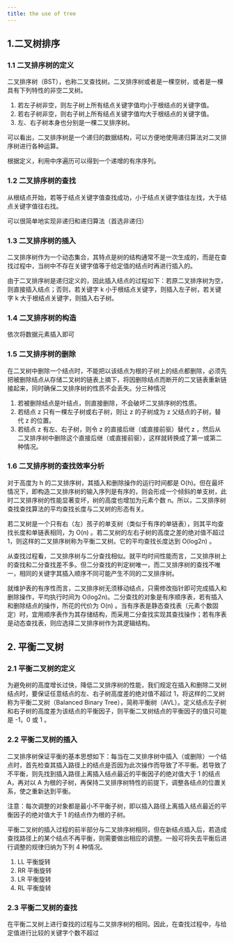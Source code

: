 ```yaml
---
title: the use of tree
---
```


## 1.二叉树排序

### 1.1 二叉排序树的定义

二叉排序树（BST），也称二叉查找树。二叉排序树或者是一棵空树，或者是一棵具有下列特性的非空二叉树。

1. 若左子树非空，则左子树上所有结点关键字值均小于根结点的关键字值。
2. 若右子树非空，则右子树上所有结点关键字值均大于根结点的关键字值。
3. 左、右子树本身也分别是一棵二叉排序树。

可以看出，二叉排序树是一个递归的数据结构，可以方便地使用递归算法对二叉排序树进行各种运算。

根据定义，利用中序遍历可以得到一个递增的有序序列。

### 1.2 二叉排序树的查找

从根结点开始，若等于结点关键字值查找成功，小于结点关键字值往左找，大于结点关键字值往右找。

可以很简单地实现非递归和递归算法（首选非递归）

### 1.3 二叉排序树的插入

二叉排序树作为一个动态集合，其特点是树的结构通常不是一次生成的，而是在查找过程中，当树中不存在关键字值等于给定值的结点时再进行插入的。

由于二叉排序树是递归定义的，因此插入结点的过程如下：若原二叉排序树为空，则直接插入结点；否则，若关键字 k 小于根结点关键字，则插入左子树，若关键字 k 大于根结点关键字，则插入右子树。

### 1.4 二叉排序树的构造

依次将数据元素插入即可

### 1.5 二叉排序树的删除

在二叉树中删除一个结点时，不能把以该结点为根的子树上的结点都删除，必须先把被删除结点从存储二叉树的链表上摘下，将因删除结点而断开的二叉链表重新链接起来，同时确保二叉排序树的性质不会丢失。分三种情况

1. 若被删除结点是叶结点，则直接删除，不会破坏二叉排序树的性质。
2. 若结点 z 只有一棵左子树或右子树，则让 z 的子树成为 z 父结点的子树，替代 z 的位置。
3. 若结点 z 有左、右子树，则令 z 的直接后继（或直接前驱）替代 z ，然后从二叉排序树中删除这个直接后继（或直接前驱），这样就转换成了第一或第二种情况。

### 1.6 二叉排序树的查找效率分析

对于高度为 h 的二叉排序树，其插入和删除操作的运行时间都是 O(h)。但在最坏情况下，即构造二叉排序树的输入序列是有序的，则会形成一个倾斜的单支树，此时二叉排序树的性能显著变坏，树的高度也增加为元素个数 n。所以，二叉排序树查找查找算法的平均查找长度与二叉树的形态有关。

若二叉树是一个只有右（左）孩子的单支树（类似于有序的单链表），则其平均查找长度和单链表相同，为 O(n) 。若二叉树的左右子树的高度之差的绝对值不超过 1，则这样的二叉排序树称为平衡二叉树。它的平均查找长度达到 O(log2n) 。

从查找过程看，二叉排序树与二分查找相似。就平均时间性能而言，二叉排序树上的查找和二分查找差不多。但二分查找的判定树唯一，而二叉排序树的查找不唯一，相同的关键字其插入顺序不同可能产生不同的二叉排序树。

就维护表的有序性而言，二叉排序树无须移动结点，只需修改指针即可完成插入和删除操作，平均执行时间为 O(log2n)。二分查找的对象是有序顺序表，若有插入和删除结点的操作，所花的代价为 O(n) 。当有序表是静态查找表（元素个数固定）时，宜用顺序表作为其存储结构，而采用二分查找实现其查找操作；若有序表是动态查找表，则应选择二叉排序树作为其逻辑结构。

## 2. 平衡二叉树

### 2.1 平衡二叉树的定义

为避免树的高度增长过快，降低二叉排序树的性能，我们规定在插入和删除二叉树结点时，要保证任意结点的左、右子树高度差的绝对值不超过 1，将这样的二叉树称为平衡二叉树（Balanced Binary Tree），简称平衡树（AVL）。定义结点左子树和右子树的高度差为该结点的平衡因子，则平衡二叉树结点的平衡因子的值只可能是 -1，0 或 1 。

### 2.2 平衡二叉树的插入

二叉排序树保证平衡的基本思想如下：每当在二叉排序树中插入（或删除）一个结点时，首先检查其插入路径上的结点是否因为此次操作而导致了不平衡。若导致了不平衡，则先找到插入路径上离插入结点最近的平衡因子的绝对值大于 1 的结点 A，再对以 A 为根的子树，再保持二叉排序树特性的前提下，调整各结点的位置关系，使之重新达到平衡。

注意：每次调整的对象都是最小不平衡子树，即以插入路径上离插入结点最近的平衡因子的绝对值大于 1 的结点作为根的子树。

平衡二叉树的插入过程的前半部分与二叉排序树相同，但在新结点插入后，若造成查找路径上的某个结点不再平衡，则需要做出相应的调整。一般可将失去平衡后进行调整的规律归纳为下列 4 种情况。

1. LL 平衡旋转
2. RR 平衡旋转
3. LR 平衡旋转
4. RL 平衡旋转

### 2.3 平衡二叉树的查找

在平衡二叉树上进行查找的过程与二叉排序树的相同。因此，在查找过程中，与给定值进行比较的关键字个数不超过